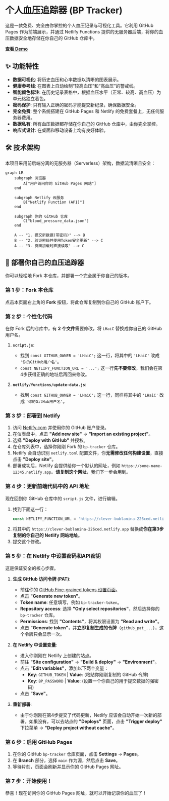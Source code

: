 # 个人血压追踪器 (BP Tracker)

这是一款免费、完全由你掌控的个人血压记录与可视化工具。它利用 GitHub Pages 作为前端展示，并通过 Netlify Functions 提供的无服务器后端，将你的血压数据安全地存储在你自己的 GitHub 仓库中。

**[查看 Demo](https://www.haichuanliu.top/bp-tracker/)**

## ✨ 功能特性

*   **数据可视化**: 将历史血压和心率数据以清晰的图表展示。
*   **健康参考线**: 在图表上自动绘制“较高血压”和“高血压”的警戒线。
*   **智能颜色标注**: 在历史记录表格中，根据血压水平（正常、较高、高血压）为单元格独立着色。
*   **密码保护**: 只有输入正确的密码才能提交新纪录，确保数据安全。
*   **完全免费**: 整个系统搭建在 GitHub Pages 和 Netlify 的免费套餐上，无任何服务器费用。
*   **数据私有**: 所有血压数据都存储在你自己的 GitHub 仓库中，由你完全掌控。
*   **响应式设计**: 在桌面和移动设备上均有良好体验。

## 🛠️ 技术架构

本项目采用前后端分离的无服务器（Serverless）架构，数据流清晰且安全：

```mermaid
graph LR
    subgraph 浏览器
        A["用户访问你的 GitHub Pages 网站"]
    end

    subgraph Netlify 云服务
        B["Netlify Function (API)"]
    end

    subgraph 你的 GitHub 仓库
        C["blood_pressure_data.json"]
    end

    A -- "1. 提交新数据(带密码)" --> B
    B -- "2. 验证密码并使用Token安全更新" --> C
    A -- "3. 页面加载时直接读取" --> C
```

## 🚀 部署你自己的血压追踪器

你可以轻松地 Fork 本仓库，并部署一个完全属于你自己的版本。

### 第 1 步：Fork 本仓库

点击本页面右上角的 **Fork** 按钮，将此仓库复制到你自己的 GitHub 账户下。

### 第 2 步：个性化代码

在你 Fork 后的仓库中，有 **2 个文件**需要修改，将 `LHaiC` 替换成你自己的 GitHub 用户名。

1.  **`script.js`**:
    *   找到 `const GITHUB_OWNER = 'LHaiC';` 这一行，将其中的 `'LHaiC'` 改成 `'你的GitHub用户名'`。
    *   `const NETLIFY_FUNCTION_URL = '...';` 这一行**先不要修改**，我们会在第4步获得正确的地址后再回来修改。

2.  **`netlify/functions/update-data.js`**:
    *   找到 `const GITHUB_OWNER = 'LHaiC';` 这一行，同样将其中的 `'LHaiC'` 改成 `'你的GitHub用户名'`。

### 第 3 步：部署到 Netlify

1.  访问 [Netlify.com](https://www.netlify.com) 并使用你的 GitHub 账户登录。
2.  在仪表盘中，点击 **"Add new site"** -> **"Import an existing project"**。
3.  选择 **"Deploy with GitHub"** 并授权。
4.  在仓库列表中，选择你刚刚 Fork 的 `bp-tracker` 仓库。
5.  Netlify 会自动识别 `netlify.toml` 配置文件，你**无需修改任何构建设置**，直接点击 **"Deploy site"**。
6.  部署成功后，Netlify 会提供给你一个默认的网址，例如 `https://some-name-12345.netlify.app`。**请复制这个网址**，我们下一步会用到。

### 第 4 步：更新前端代码中的 API 地址

现在回到你 GitHub 仓库中的 `script.js` 文件，进行编辑。

1.  找到下面这一行：
    ```javascript
    const NETLIFY_FUNCTION_URL = 'https://clever-bublanina-226ced.netlify.app/.netlify/functions/update-data';
    ```
2.  将其中的 `https://clever-bublanina-226ced.netlify.app` 替换成**你在第3步复制的你自己的 Netlify 网站地址**。
3.  提交这个修改。

### 第 5 步：在 Netlify 中设置密码和API密钥

这是保证安全的核心步骤。

1.  **生成 GitHub 访问令牌 (PAT)**:
    *   前往你的 [GitHub Fine-grained tokens 设置页面](https://github.com/settings/tokens?type=beta)。
    *   点击 **"Generate new token"**。
    *   **Token name**: 任意填写，例如 `bp-tracker-token`。
    *   **Repository access**: 选择 **"Only select repositories"**，然后选择你的 `bp-tracker` 仓库。
    *   **Permissions**: 找到 **"Contents"**，将其权限设置为 **"Read and write"**。
    *   点击 **"Generate token"**，并**立即复制生成的令牌**（`github_pat_...`），这个令牌只会显示一次。

2.  **在 Netlify 中设置变量**:
    *   进入你刚刚在 Netlify 上创建的站点。
    *   前往 **"Site configuration"** -> **"Build & deploy"** -> **"Environment"**。
    *   点击 **"Edit variables"**，添加以下两个变量：
        *   **Key**: `GITHUB_TOKEN` | **Value**: (粘贴你刚刚复制的 GitHub 令牌)
        *   **Key**: `BP_PASSWORD` | **Value**: (设置一个你自己的用于提交数据的强密码)
    *   点击 **"Save"**。

3.  **重新部署**:
    *   由于你刚刚在第4步提交了代码更新，Netlify 应该会自动开始一次新的部署。如果没有，可以去站点的 **"Deploys"** 页面，点击 **"Trigger deploy"** 下拉菜单 -> **"Deploy project without cache"**。

### 第 6 步：启用 GitHub Pages

1.  在你的 GitHub `bp-tracker` 仓库页面，点击 **Settings** -> **Pages**。
2.  在 **Branch** 部分，选择 `main` 作为源，然后点击 **Save**。
3.  等待片刻，页面会刷新并显示你的 GitHub Pages 网址。

### 第 7 步：开始使用！

恭喜！现在访问你的 GitHub Pages 网址，就可以开始记录你的血压了！
